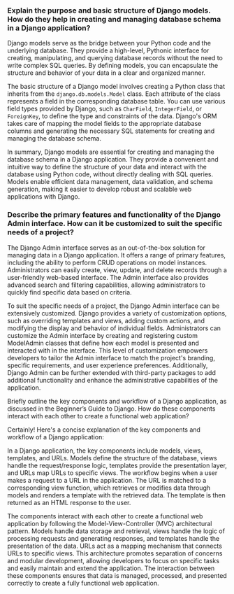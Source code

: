 ### Explain the purpose and basic structure of Django models. How do they help in creating and managing database schema in a Django application?

Django models serve as the bridge between your Python code and the underlying database. They provide a high-level, Pythonic interface for creating, manipulating, and querying database records without the need to write complex SQL queries. By defining models, you can encapsulate the structure and behavior of your data in a clear and organized manner.

The basic structure of a Django model involves creating a Python class that inherits from the `django.db.models.Model` class. Each attribute of the class represents a field in the corresponding database table. You can use various field types provided by Django, such as `CharField`, `IntegerField`, or `ForeignKey`, to define the type and constraints of the data. Django's ORM takes care of mapping the model fields to the appropriate database columns and generating the necessary SQL statements for creating and managing the database schema.

In summary, Django models are essential for creating and managing the database schema in a Django application. They provide a convenient and intuitive way to define the structure of your data and interact with the database using Python code, without directly dealing with SQL queries. Models enable efficient data management, data validation, and schema generation, making it easier to develop robust and scalable web applications with Django.

### Describe the primary features and functionality of the Django Admin interface. How can it be customized to suit the specific needs of a project?

The Django Admin interface serves as an out-of-the-box solution for managing data in a Django application. It offers a range of primary features, including the ability to perform CRUD operations on model instances. Administrators can easily create, view, update, and delete records through a user-friendly web-based interface. The Admin interface also provides advanced search and filtering capabilities, allowing administrators to quickly find specific data based on criteria.

To suit the specific needs of a project, the Django Admin interface can be extensively customized. Django provides a variety of customization options, such as overriding templates and views, adding custom actions, and modifying the display and behavior of individual fields. Administrators can customize the Admin interface by creating and registering custom ModelAdmin classes that define how each model is presented and interacted with in the interface. This level of customization empowers developers to tailor the Admin interface to match the project's branding, specific requirements, and user experience preferences. Additionally, Django Admin can be further extended with third-party packages to add additional functionality and enhance the administrative capabilities of the application.

Briefly outline the key components and workflow of a Django application, as discussed in the Beginner’s Guide to Django. How do these components interact with each other to create a functional web application?

Certainly! Here's a concise explanation of the key components and workflow of a Django application:

In a Django application, the key components include models, views, templates, and URLs. Models define the structure of the database, views handle the request/response logic, templates provide the presentation layer, and URLs map URLs to specific views. The workflow begins when a user makes a request to a URL in the application. The URL is matched to a corresponding view function, which retrieves or modifies data through models and renders a template with the retrieved data. The template is then returned as an HTML response to the user.

The components interact with each other to create a functional web application by following the Model-View-Controller (MVC) architectural pattern. Models handle data storage and retrieval, views handle the logic of processing requests and generating responses, and templates handle the presentation of the data. URLs act as a mapping mechanism that connects URLs to specific views. This architecture promotes separation of concerns and modular development, allowing developers to focus on specific tasks and easily maintain and extend the application. The interaction between these components ensures that data is managed, processed, and presented correctly to create a fully functional web application.
